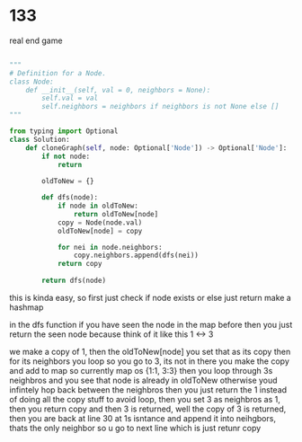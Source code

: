 # 133 

real end game

```py

"""
# Definition for a Node.
class Node:
    def __init__(self, val = 0, neighbors = None):
        self.val = val
        self.neighbors = neighbors if neighbors is not None else []
"""

from typing import Optional
class Solution:
    def cloneGraph(self, node: Optional['Node']) -> Optional['Node']:
        if not node:
            return
            
        oldToNew = {}

        def dfs(node):
            if node in oldToNew:
                return oldToNew[node]
            copy = Node(node.val)
            oldToNew[node] = copy

            for nei in node.neighbors:
                copy.neighbors.append(dfs(nei))
            return copy
    
        return dfs(node)
```
this is kinda easy, so first just check if node exists or else just return 
make a hashmap 

in the dfs function if you have seen the node in the map before then you just return the seen node because think of it like this
1 <-> 3 

we make a copy of 1, then the oldToNew[node] you set that as its copy
then for its neighbors you loop so you go to 3, its not in there you make the copy and add to map so currently map os {1:1, 3:3}
then you loop through 3s neighbros and you see that node is already in oldToNew otherwise youd infintely hop back between the neighbros
then you just return the 1 instead of doing all the copy stuff to avoid loop, then you set 3 as neighbros as 1, then you return copy 
and then 3 is returned, well the copy of 3 is returned, then you are back at line 30 at 1s isntance and append it into neihgbors, thats the only neighbor so u go to next line which is just retunr copy
